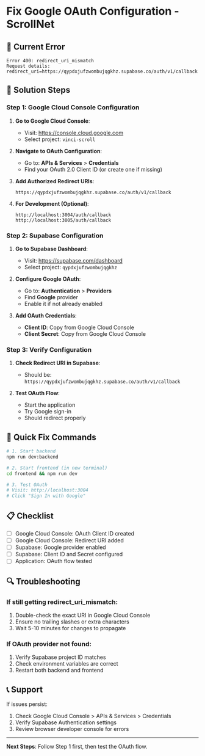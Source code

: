 # Fix Google OAuth Configuration - ScrollNet

## 🚨 Current Error
```
Error 400: redirect_uri_mismatch
Request details: redirect_uri=https://qypdxjufzwombujqgkhz.supabase.co/auth/v1/callback
```

## 🔧 Solution Steps

### Step 1: Google Cloud Console Configuration

1. **Go to Google Cloud Console**:
   - Visit: https://console.cloud.google.com
   - Select project: `vinci-scroll`

2. **Navigate to OAuth Configuration**:
   - Go to: **APIs & Services** > **Credentials**
   - Find your OAuth 2.0 Client ID (or create one if missing)

3. **Add Authorized Redirect URIs**:
   ```
   https://qypdxjufzwombujqgkhz.supabase.co/auth/v1/callback
   ```

4. **For Development (Optional)**:
   ```
   http://localhost:3004/auth/callback
   http://localhost:3005/auth/callback
   ```

### Step 2: Supabase Configuration

1. **Go to Supabase Dashboard**:
   - Visit: https://supabase.com/dashboard
   - Select project: `qypdxjufzwombujqgkhz`

2. **Configure Google OAuth**:
   - Go to: **Authentication** > **Providers**
   - Find **Google** provider
   - Enable it if not already enabled

3. **Add OAuth Credentials**:
   - **Client ID**: Copy from Google Cloud Console
   - **Client Secret**: Copy from Google Cloud Console

### Step 3: Verify Configuration

1. **Check Redirect URI in Supabase**:
   - Should be: `https://qypdxjufzwombujqgkhz.supabase.co/auth/v1/callback`

2. **Test OAuth Flow**:
   - Start the application
   - Try Google sign-in
   - Should redirect properly

## 🎯 Quick Fix Commands

```bash
# 1. Start backend
npm run dev:backend

# 2. Start frontend (in new terminal)
cd frontend && npm run dev

# 3. Test OAuth
# Visit: http://localhost:3004
# Click "Sign In with Google"
```

## 📋 Checklist

- [ ] Google Cloud Console: OAuth Client ID created
- [ ] Google Cloud Console: Redirect URI added
- [ ] Supabase: Google provider enabled
- [ ] Supabase: Client ID and Secret configured
- [ ] Application: OAuth flow tested

## 🔍 Troubleshooting

### If still getting redirect_uri_mismatch:
1. Double-check the exact URI in Google Cloud Console
2. Ensure no trailing slashes or extra characters
3. Wait 5-10 minutes for changes to propagate

### If OAuth provider not found:
1. Verify Supabase project ID matches
2. Check environment variables are correct
3. Restart both backend and frontend

## 📞 Support

If issues persist:
1. Check Google Cloud Console > APIs & Services > Credentials
2. Verify Supabase Authentication settings
3. Review browser developer console for errors

---

**Next Steps**: Follow Step 1 first, then test the OAuth flow. 
